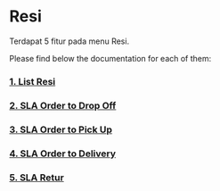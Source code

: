 # Resi

Terdapat 5 fitur pada menu Resi.

Please find below the documentation for each of them:

### [1. List Resi](/resi/list-resi/)

### [2. SLA Order to Drop Off](/resi/sla-dropoff/)

### [3. SLA Order to Pick Up](/resi/sla-pickup/)

### [4. SLA Order to Delivery](/resi/sla-delivery/)

### [5. SLA Retur](/resi/sla-retur/)
